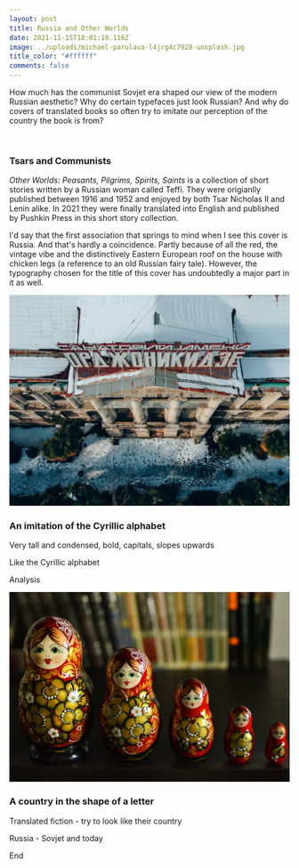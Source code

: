 ```yaml
---
layout: post
title: Russia and Other Worlds
date: 2021-11-15T18:01:10.116Z
image: ../uploads/michael-parulava-l4jrg4c7928-unsplash.jpg
title_color: "#ffffff"
comments: false
---
```

How much has the communist Sovjet era shaped our view of the modern Russian aesthetic? Why do certain typefaces just look Russian? And why do covers of translated books so often try to imitate our perception of the country the book is from? 

![]()

### Tsars and Communists

*Other Worlds: Peasants, Pilgrims, Spirits, Saints* is a collection of short stories written by a Russian woman called Teffi. They were origianlly published between 1916 and 1952 and enjoyed by both Tsar Nicholas II and Lenin alike. In 2021 they were finally translated into English and published by Pushkin Press in this short story collection. 

I'd say that the first association that springs to mind when I see this cover is Russia. And that's hardly a coincidence. Partly because of all the red, the vintage vibe and the distinctively Eastern European roof on the house with chicken legs (a reference to an old Russian fairy tale). However, the typography chosen for the title of this cover has undoubtedly a major part in it as well. 

![](../uploads/stacey-zinoveva-lrvdekcwofa-unsplash.jpg "Photo by Stacey Zinov, Unsplash")

### An imitation of the Cyrillic alphabet

Very tall and condensed, bold, capitals, slopes upwards

Like the Cyrillic alphabet 

Analysis

![](../uploads/julia-kadel-ymulswibc3i-unsplash.jpg "Photo by Julia Kadel on Unsplash")

### A country in the shape of a letter

Translated fiction - try to look like their country

Russia - Sovjet and today

End
